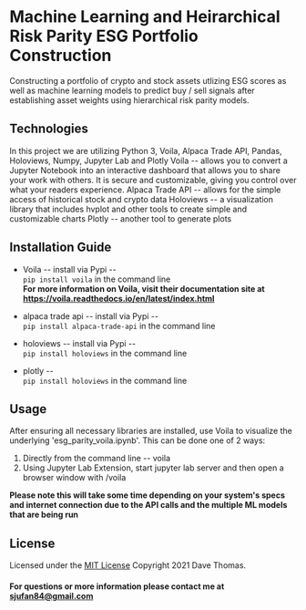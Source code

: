# Machine Learning and Heirarchical Risk Parity ESG Portfolio Construction

Constructing a portfolio of crypto and stock assets utlizing ESG scores as well as machine learning models to predict buy / sell signals after establishing asset weights using hierarchical risk parity models.

## Technologies

In this project we are utilizing Python 3, Voila, Alpaca Trade API, Pandas, Holoviews, Numpy, Jupyter Lab and Plotly
Voila -- allows you to convert a Jupyter Notebook into an interactive dashboard that allows you to share your work with others. It is secure and customizable, giving you control over what your readers experience.
Alpaca Trade API -- allows for the simple access of historical stock and crypto data
Holoviews -- a visualization library that includes hvplot and other tools to create simple and customizable charts
Plotly -- another tool to generate plots

## Installation Guide

* Voila -- install via Pypi --  
 `pip install voila` in the command line  
 **For more information on Voila, visit their documentation site at https://voila.readthedocs.io/en/latest/index.html**

 * alpaca trade api -- install via Pypi --  
 `pip install alpaca-trade-api` in the command line  

 * holoviews -- install via Pypi --  
 `pip install holoviews` in the command line  

 * plotly --  
 `pip install holoviews` in the command line 

## Usage

  After ensuring all necessary libraries are installed, use Voila to visualize the underlying 'esg_parity_voila.ipynb'.  This can be done one of 2 ways:
  1) Directly from the command line -- voila <path-to-notebook>
  2) Using Jupyter Lab Extension, start jupyter lab server and then open a browser window with <url-of-my-server>/voila
  
  **Please note this will take some time depending on your system's specs and internet connection due to the API calls and the multiple ML models that are being run**


## License

Licensed under the [MIT License](https://github.com/git/git-scm.com/blob/main/MIT-LICENSE.txt)  Copyright 2021 Dave Thomas.

#### For questions or more information please contact me at [sjufan84@gmail.com](mailto:sjufan84@gmail.com)
